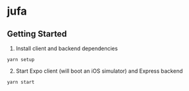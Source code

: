 # jufa

## Getting Started

1. Install client and backend dependencies

```
yarn setup
```

2. Start Expo client (will boot an iOS simulator) and Express backend

```
yarn start
```

